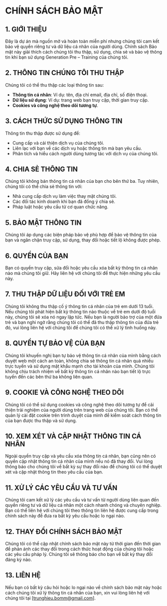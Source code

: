 # CHÍNH SÁCH BẢO MẬT

## 1. GIỚI THIỆU

Đây là dự án mà nguồn mở và hoàn toàn miễn phí nhưng chúng tôi cam kết bảo vệ quyền riêng tư và dữ liệu cá nhân của người dùng. Chính sách Bảo mật này giải thích cách chúng tôi thu thập, sử dụng, chia sẻ và bảo vệ thông tin khi bạn sử dụng Generation Pre – Training của chúng tôi.

## 2. THÔNG TIN CHÚNG TÔI THU THẬP

Chúng tôi có thể thu thập các loại thông tin sau:

- **Thông tin cá nhân**: Ví dụ: tên, địa chỉ email, địa chỉ, số điện thoại.
- **Dữ liệu sử dụng**: Ví dụ: trang web bạn truy cập, thời gian truy cập.
- **Cookies và công nghệ theo dõi tương tự**.

## 3. CÁCH THỨC SỬ DỤNG THÔNG TIN

Thông tin thu thập được sử dụng để:

- Cung cấp và cải thiện dịch vụ của chúng tôi.
- Liên lạc với bạn về các dịch vụ hoặc thông tin mà bạn yêu cầu.
- Phân tích và hiểu cách người dùng tương tác với dịch vụ của chúng tôi.

## 4. CHIA SẺ THÔNG TIN

Chúng tôi không bán thông tin cá nhân của bạn cho bên thứ ba. Tuy nhiên, chúng tôi có thể chia sẻ thông tin với:

- Nhà cung cấp dịch vụ làm việc thay mặt chúng tôi.
- Các đối tác kinh doanh khi bạn đã đồng ý chia sẻ.
- Pháp luật hoặc yêu cầu từ cơ quan chức năng.

## 5. BẢO MẬT THÔNG TIN

Chúng tôi áp dụng các biện pháp bảo vệ phù hợp để bảo vệ thông tin của bạn và ngăn chặn truy cập, sử dụng, thay đổi hoặc tiết lộ không được phép.

## 6. QUYỀN CỦA BẠN

Bạn có quyền truy cập, sửa đổi hoặc yêu cầu xóa bất kỳ thông tin cá nhân nào mà chúng tôi giữ. Hãy liên hệ với chúng tôi để thực hiện những yêu cầu này.

## 7. THU THẬP DỮ LIỆU ĐỐI VỚI TRẺ EM

Chúng tôi không thu thập cố ý thông tin cá nhân của trẻ em dưới 13 tuổi. Nếu chúng tôi phát hiện bất kỳ thông tin nào thuộc về trẻ em dưới độ tuổi này, chúng tôi sẽ xóa nó ngay lập tức. Nếu bạn là người bảo trợ của một đứa trẻ và bạn nghi ngờ rằng chúng tôi có thể đã thu thập thông tin của đứa trẻ đó, vui lòng liên hệ với chúng tôi để chúng tôi có thể xử lý tình huống này.

## 8. QUYỀN TỰ BẢO VỆ CỦA BẠN

Chúng tôi khuyến nghị bạn tự bảo vệ thông tin cá nhân của mình bằng cách duyệt web một cách an toàn, không chia sẻ thông tin cá nhân quá nhiều trực tuyến và sử dụng mật khẩu mạnh cho tài khoản của mình. Chúng tôi không chịu trách nhiệm về bất kỳ thông tin cá nhân nào bạn tiết lộ trực tuyến đến các bên thứ ba không liên quan.

## 9. COOKIE VÀ CÔNG NGHỆ THEO DÕI

Chúng tôi có thể sử dụng cookies và công nghệ theo dõi tương tự để cải thiện trải nghiệm của người dùng trên trang web của chúng tôi. Bạn có thể quản lý cài đặt cookie trên trình duyệt của mình để kiểm soát cách thông tin của bạn được thu thập và sử dụng.

## 10. XEM XÉT VÀ CẬP NHẬT THÔNG TIN CÁ NHÂN

Ngoài quyền truy cập và yêu cầu xóa thông tin cá nhân, bạn cũng nên có quyền cập nhật thông tin cá nhân của mình nếu nó đã thay đổi. Vui lòng thông báo cho chúng tôi về bất kỳ sự thay đổi nào để chúng tôi có thể duyệt xét và cập nhật thông tin theo yêu cầu của bạn.

## 11. XỬ LÝ CÁC YÊU CẦU VÀ TƯ VẤN

Chúng tôi cam kết xử lý các yêu cầu và tư vấn từ người dùng liên quan đến quyền riêng tư và dữ liệu cá nhân một cách nhanh chóng và chuyên nghiệp. Bạn có thể liên hệ với chúng tôi theo thông tin liên hệ được cung cấp trong chính sách này để đưa ra bất kỳ yêu cầu hoặc lo ngại nào.

## 12. THAY ĐỔI CHÍNH SÁCH BẢO MẬT

Chúng tôi có thể cập nhật chính sách bảo mật này từ thời gian đến thời gian để phản ánh các thay đổi trong cách thức hoạt động của chúng tôi hoặc các yêu cầu pháp lý. Chúng tôi sẽ thông báo cho bạn về bất kỳ thay đổi đáng kỳ nào.

## 13. LIÊN HỆ

Nếu bạn có bất kỳ câu hỏi hoặc lo ngại nào về chính sách bảo mật này hoặc cách chúng tôi xử lý thông tin cá nhân của bạn, xin vui lòng liên hệ với chúng tôi tại [trunghieu.bomm@gmail.com].
